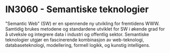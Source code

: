 # IN3060 - Semantiske teknologier
"Semantic Web" (SW) er en spennende ny utvikling for fremtidens WWW. Samtidig brukes metodene og standardene utviklet for SW i økende grad for å utveksle og integrere data i industri og offentlig sektor. Semantiske teknologier utgjør en fascinerende kombinasjon av web-teknologi, databaseteknologi, modellering, formell logikk, og kunstig intelligens.
